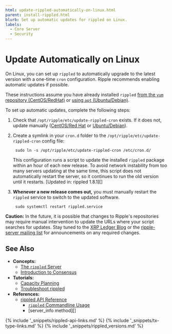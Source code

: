 ```yaml
---
html: update-rippled-automatically-on-linux.html
parent: install-rippled.html
blurb: Set up automatic updates for rippled on Linux.
labels:
  - Core Server
  - Security
---
```


# Update Automatically on Linux

On Linux, you can set up `rippled` to automatically upgrade to the latest version with a one-time `cron` configuration. Ripple recommends enabling automatic updates if possible.

These instructions assume you have already installed `rippled` [from the `yum` repository (CentOS/RedHat)](install-rippled-on-centos-rhel-with-yum.html) or [using `apt` (Ubuntu/Debian)](install-rippled-on-ubuntu.html).

To set up automatic updates, complete the following steps:

1. Check that `/opt/ripple/etc/update-rippled-cron` exists. If it does not, update manually ([CentOS/Red Hat](update-rippled-manually-on-centos-rhel.html) or [Ubuntu/Debian](update-rippled-manually-on-ubuntu.html)).

2. Create a symlink in your `cron.d` folder to the `/opt/ripple/etc/update-rippled-cron` config file:
   
        sudo ln -s /opt/ripple/etc/update-rippled-cron /etc/cron.d/

    This configuration runs a script to update the installed `rippled` package within an hour of each new release. To avoid network instability from too many servers updating at the same time, this script does not automatically restart the server, so it continues to run the old version until it restarts. \[Updated in: rippled 1.8.1\]\[\]

3. **Whenever a new release comes out,** you must manually restart the `rippled` service to switch to the updated software.
   
        sudo systemctl restart rippled.service

**Caution:** In the future, it is possible that changes to Ripple's repositories may require manual intervention to update the URLs where your script searches for updates. Stay tuned to the [XRP Ledger Blog](/blog/) or the [ripple-server mailing list](https://groups.google.com/forum/#!forum/ripple-server) for announcements on any required changes.


## See Also

- **Concepts:**
    - [The `rippled` Server](xrpl-servers.html)
    - [Introduction to Consensus](intro-to-consensus.html)
- **Tutorials:**
    - [Capacity Planning](capacity-planning.html)
    - [Troubleshoot rippled](troubleshoot-the-rippled-server.html)
- **References:**
    - [rippled API Reference](http-websocket-apis.html)
        - [`rippled` Commandline Usage](commandline-usage.html)
        - \[server_info method\]\[\]


<!--{# common link defs #}-->
{% include '_snippets/rippled-api-links.md' %}
{% include '_snippets/tx-type-links.md' %}
{% include '_snippets/rippled_versions.md' %}
